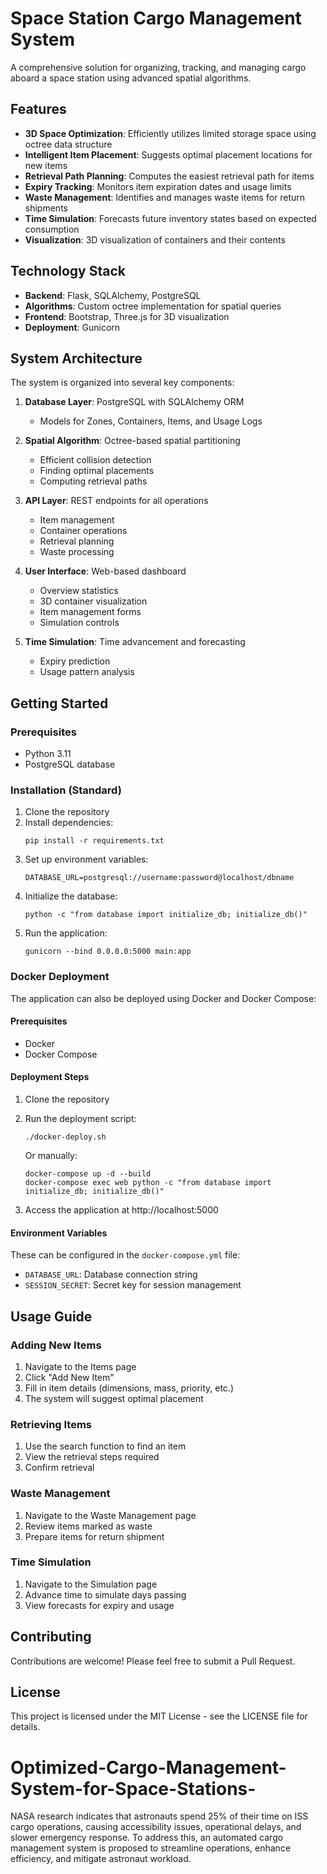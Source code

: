 # Space Station Cargo Management System

A comprehensive solution for organizing, tracking, and managing cargo aboard a space station using advanced spatial algorithms.

## Features

- **3D Space Optimization**: Efficiently utilizes limited storage space using octree data structure
- **Intelligent Item Placement**: Suggests optimal placement locations for new items
- **Retrieval Path Planning**: Computes the easiest retrieval path for items
- **Expiry Tracking**: Monitors item expiration dates and usage limits
- **Waste Management**: Identifies and manages waste items for return shipments
- **Time Simulation**: Forecasts future inventory states based on expected consumption
- **Visualization**: 3D visualization of containers and their contents

## Technology Stack

- **Backend**: Flask, SQLAlchemy, PostgreSQL
- **Algorithms**: Custom octree implementation for spatial queries
- **Frontend**: Bootstrap, Three.js for 3D visualization
- **Deployment**: Gunicorn

## System Architecture

The system is organized into several key components:

1. **Database Layer**: PostgreSQL with SQLAlchemy ORM
   - Models for Zones, Containers, Items, and Usage Logs

2. **Spatial Algorithm**: Octree-based spatial partitioning
   - Efficient collision detection
   - Finding optimal placements
   - Computing retrieval paths

3. **API Layer**: REST endpoints for all operations
   - Item management
   - Container operations
   - Retrieval planning
   - Waste processing

4. **User Interface**: Web-based dashboard
   - Overview statistics
   - 3D container visualization
   - Item management forms
   - Simulation controls

5. **Time Simulation**: Time advancement and forecasting
   - Expiry prediction
   - Usage pattern analysis

## Getting Started

### Prerequisites

- Python 3.11
- PostgreSQL database

### Installation (Standard)

1. Clone the repository
2. Install dependencies:
   ```
   pip install -r requirements.txt
   ```
3. Set up environment variables:
   ```
   DATABASE_URL=postgresql://username:password@localhost/dbname
   ```
4. Initialize the database:
   ```
   python -c "from database import initialize_db; initialize_db()"
   ```
5. Run the application:
   ```
   gunicorn --bind 0.0.0.0:5000 main:app
   ```

### Docker Deployment

The application can also be deployed using Docker and Docker Compose:

#### Prerequisites
- Docker
- Docker Compose

#### Deployment Steps

1. Clone the repository
2. Run the deployment script:
   ```
   ./docker-deploy.sh
   ```
   
   Or manually:
   ```
   docker-compose up -d --build
   docker-compose exec web python -c "from database import initialize_db; initialize_db()"
   ```

3. Access the application at http://localhost:5000

#### Environment Variables

These can be configured in the `docker-compose.yml` file:

- `DATABASE_URL`: Database connection string
- `SESSION_SECRET`: Secret key for session management

## Usage Guide

### Adding New Items

1. Navigate to the Items page
2. Click "Add New Item"
3. Fill in item details (dimensions, mass, priority, etc.)
4. The system will suggest optimal placement

### Retrieving Items

1. Use the search function to find an item
2. View the retrieval steps required
3. Confirm retrieval

### Waste Management

1. Navigate to the Waste Management page
2. Review items marked as waste
3. Prepare items for return shipment

### Time Simulation

1. Navigate to the Simulation page
2. Advance time to simulate days passing
3. View forecasts for expiry and usage

## Contributing

Contributions are welcome! Please feel free to submit a Pull Request.

## License

This project is licensed under the MIT License - see the LICENSE file for details.
# Optimized-Cargo-Management-System-for-Space-Stations-
NASA research indicates that astronauts spend 25% of their time on ISS cargo operations, causing accessibility issues, operational delays, and slower emergency response. To address this, an automated cargo management system is proposed to streamline operations, enhance efficiency, and mitigate astronaut workload.
